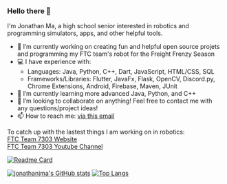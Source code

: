 ### Hello there 👋

I'm Jonathan Ma, a high school senior interested in robotics and programming simulators, apps, and other helpful tools.

- 🔭 I’m currently working on creating fun and helpful open source projets and programming my FTC team's robot for the Freight Frenzy Season
- 💻 I have experience with:
  - Languages: Java, Python, C++, Dart, JavaScript, HTML/CSS, SQL
  - Frameworks/Libraries: Flutter, JavaFx, Flask, OpenCV, Discord.py, Chrome Extensions, Android, Firebase, Maven, JUnit
- 🌱 I’m currently learning more advanced Java, Python, and C++
- 👯 I’m looking to collaborate on anything! Feel free to contact me with any questions/project ideas!
- 📫 How to reach me: [via this email](mailto:appdev.mirco@gmail.com)
<!--
- 💬 Ask me about ...
- ⚡ Fun fact: ...
-->

To catch up with the lastest things I am working on in robotics:  
[FTC Team 7303 Website](http://roboavatars.com)  
[FTC Team 7303 Youtube Channel](https://youtube.com/roboavatars7303)  

[![Readme Card](https://github-readme-stats.vercel.app/api/pin/?username=roboavatars&repo=UltimateGoal)](https://github.com/roboavatars/ultimategoal)

[![jonathanjma's GitHub stats](https://github-readme-stats.vercel.app/api?username=jonathanjma&show_icons=true&count_private=true&include_all_commits=true)](https://github.com/anuraghazra/github-readme-stats)
[![Top Langs](https://github-readme-stats.vercel.app/api/top-langs/?username=jonathanjma&layout=compact)](https://github.com/anuraghazra/github-readme-stats)

